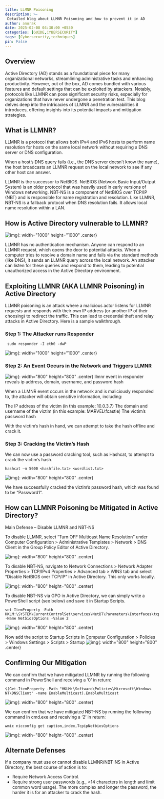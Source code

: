 ```yaml
---
title: LLMNR Poisoning
description: >-
 Detailed blog about LLMNR Poisoning and how to prevent it in AD
author: anorak
date: 2025-02-08 04:30:00 +0530
categories: [GUIDE,CYBERSECURITY]
tags: [Cybersecurity,techniques]
pin: False
---
```



## Overview

Active Directory (AD) stands as a foundational piece for many organizational networks, streamlining administrative tasks and enhancing productivity. However, out of the box, AD comes bundled with various features and default settings that can be exploited by attackers. Notably, protocols like LLMNR can pose significant security risks, especially for organizations that have never undergone a penetration test. This blog delves deep into the intricacies of LLMNR and the vulnerabilities it introduces, offering insights into its potential impacts and mitigation strategies.

## What is LLMNR?

LLMNR is a protocol that allows both IPv4 and IPv6 hosts to perform name resolution for hosts on the same local network without requiring a DNS server or DNS configuration.

When a host’s DNS query fails (i.e., the DNS server doesn’t know the name), the host broadcasts an LLMNR request on the local network to see if any other host can answer.

LLMNR is the successor to NetBIOS. NetBIOS (Network Basic Input/Output System) is an older protocol that was heavily used in early versions of Windows networking. NBT-NS is a component of NetBIOS over TCP/IP (NBT) and is responsible for name registration and resolution. Like LLMNR, NBT-NS is a fallback protocol when DNS resolution fails. It allows local name resolution within a LAN.

## How is Active Directory vulnerable to LLMNR?
![img](/assets/img/202502/llmnr-overview.png){: width="1000" height="1000"  .center}

LLMNR has no authentication mechanism. Anyone can respond to an LLMNR request, which opens the door to potential attacks. When a computer tries to resolve a domain name and fails via the standard methods (like DNS), it sends an LLMNR query across the local network. An attacker can listen for these queries and respond to them, leading to potential unauthorized access in the Active Directory environment.


## Exploiting LLMNR (AKA LLMNR Poisoning) in Active Directory

LLMNR poisoning is an attack where a malicious actor listens for LLMNR requests and responds with their own IP address (or another IP of their choosing) to redirect the traffic. This can lead to credential theft and relay attacks in Active Directory. Here is a sample walkthrough.
### Step 1: The Attacker runs Responder
    
   ```
    sudo responder -I eth0 -dwP
  ```
   ![img](/assets/img/202502/smb-3.png){: width="1000" height="1000"  .center}


### Step 2: An Event Occurs in the Network and Triggers LLMNR

 ![img](/assets/img/202502/llmnr-2-980x304.png){: width="800" height="800"  .center}
llmnr event in responder reveals ip address, domain, username, and password hash

When a LLMNR event occurs in the network and is maliciously responded to, the attacker will obtain sensitive information, including:

   The IP address of the victim (in this example: 10.0.3.7)
   The domain and username of the victim (in this example: MARVEL\fcastle)
   The victim’s password hash

With the victim’s hash in hand, we can attempt to take the hash offline and crack it.

### Step 3: Cracking the Victim’s Hash

We can now use a password cracking tool, such as Hashcat, to attempt to crack the victim’s hash.

``` hashcat –m 5600 <hashfile.txt> <wordlist.txt> ```

 ![img](/assets/img/202502/llmnr-3-1280x330.png){: width="800" height="800"  .center}

 

We have successfully cracked the victim’s password hash, which was found to be “Password1“.

## How can LLMNR Poisoning be Mitigated in Active Directory?

Main Defense – Disable LLMNR and NBT-NS

To disable LLMNR, select “Turn OFF Multicast Name Resolution” under Computer Configuration > Administrative Templates > Network > DNS Client in the Group Policy Editor of Active Directory.


 ![img](/assets/img/202502/llmnr-4-1280x554.png){: width="800" height="800"  .center}


 To disable NBT-NS, navigate to Network Connections > Network Adapter Properties > TCP/IPv4 Properties > Advanced tab > WINS tab and select “Disable NetBIOS over TCP/IP” in Active Directory. This only works locally.


 
 ![img](/assets/img/202502/llmnr-5-1280x674.png){: width="800" height="800"  .center}

 

To disable NBT-NS via GPO in Active Directory, we can simply write a PowerShell script (see below) and save it in Startup Scripts.

```
set-ItemProperty -Path HKLM:\SYSTEM\CurrentControlSet\services\NetBT\Parameters\Interfaces\tcpip* -Name NetbiosOptions -Value 2
```

 ![img](/assets/img/202502/llmnr-6-1280x744.png){: width="800" height="800"  .center}

 Now add the script to Startup Scripts in Computer Configuration > Policies > Windows Settings > Scripts > Startup
 ![img](/assets/img/202502/llmnr-7-1280x784.png){: width="800" height="800"  .center}

 
## Confirming Our Mitigation

We can confirm that we have mitigated LLMNR by running the following command in PowerShell and receiving a ‘0’ in return:
```
$(Get-ItemProperty -Path "HKLM:\Software\Policies\Microsoft\Windows NT\DNSClient" -name EnableMulticast).EnableMulticast
```
 ![img](/assets/img/202502/llmnr-8-1280x164.png){: width="800" height="800"  .center}

 

We can confirm that we have mitigated NBT-NS by running the following command in cmd.exe and receiving a ‘2’ in return:
```
wmic nicconfig get caption,index,TcpipNetbiosOptions
 ```
 ![img](/assets/img/202502/llmnr-9-1280x468.png){: width="800" height="800"  .center}


## Alternate Defenses

If a company must use or cannot disable LLMNR/NBT-NS in Active Directory, the best course of action is to:

  - Require Network Access Control.
  - Require strong user passwords (e.g., >14 characters in length and limit common word usage). The more complex and longer the password, the harder it is for an attacker to crack the hash.


